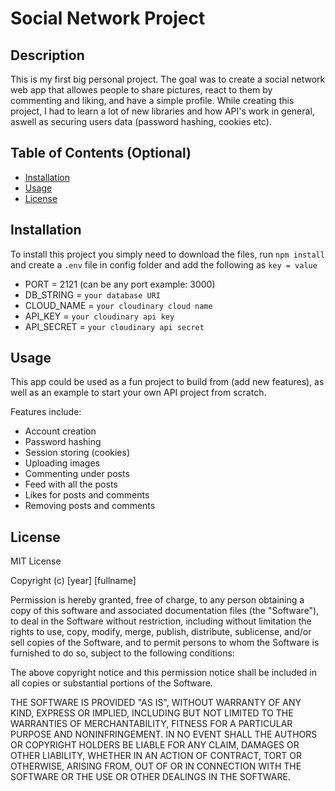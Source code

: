 # Social Network Project

## Description 

This is my first big personal project. The goal was to create a social network web app that allowes people to share pictures, react to them by commenting and liking, and have a simple profile. While creating this project, I had to learn a lot of new libraries and how API's work in general, aswell as securing users data (password hashing, cookies etc).

## Table of Contents (Optional)

* [Installation](#installation)
* [Usage](#usage)
* [License](#license)

## Installation

To install this project you simply need to download the files, run `npm install` and create a `.env` file in config folder and add the following as `key = value`
  - PORT = 2121 (can be any port example: 3000)
  - DB_STRING = `your database URI`
  - CLOUD_NAME = `your cloudinary cloud name`
  - API_KEY = `your cloudinary api key`
  - API_SECRET = `your cloudinary api secret`

## Usage

This app could be used as a fun project to build from (add new features), as well as an example to start your own API project from scratch.

Features include:
  - Account creation
  - Password hashing
  - Session storing (cookies)
  - Uploading images
  - Commenting under posts
  - Feed with all the posts
  - Likes for posts and comments
  - Removing posts and comments

## License

MIT License

Copyright (c) [year] [fullname]

Permission is hereby granted, free of charge, to any person obtaining a copy
of this software and associated documentation files (the "Software"), to deal
in the Software without restriction, including without limitation the rights
to use, copy, modify, merge, publish, distribute, sublicense, and/or sell
copies of the Software, and to permit persons to whom the Software is
furnished to do so, subject to the following conditions:

The above copyright notice and this permission notice shall be included in all
copies or substantial portions of the Software.

THE SOFTWARE IS PROVIDED "AS IS", WITHOUT WARRANTY OF ANY KIND, EXPRESS OR
IMPLIED, INCLUDING BUT NOT LIMITED TO THE WARRANTIES OF MERCHANTABILITY,
FITNESS FOR A PARTICULAR PURPOSE AND NONINFRINGEMENT. IN NO EVENT SHALL THE
AUTHORS OR COPYRIGHT HOLDERS BE LIABLE FOR ANY CLAIM, DAMAGES OR OTHER
LIABILITY, WHETHER IN AN ACTION OF CONTRACT, TORT OR OTHERWISE, ARISING FROM,
OUT OF OR IN CONNECTION WITH THE SOFTWARE OR THE USE OR OTHER DEALINGS IN THE
SOFTWARE.
